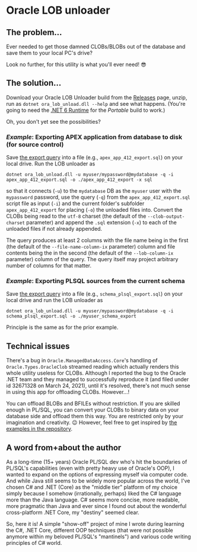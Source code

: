 # Oracle LOB unloader

## The problem...
Ever needed to get those damned CLOBs/BLOBs out of the database and save them to your local PC's drive?

Look no further, for this utility is what you'll ever need! 😎

## The solution...

Download your Oracle LOB Unloader build from the [Releases](https://github.com/nop77svk/ora-lob-unload/releases) page, unzip, run as `dotnet ora_lob_unload.dll --help` and see what happens. (You're going to need the [.NET 6 Runtime](https://dotnet.microsoft.com/en-us/download/dotnet/6.0) for the *Portable* build to work.)

Oh, you don't yet see the possibilities?

### _Example_: Exporting APEX application from database to disk (for source control)

Save [the export query](https://github.com/nop77svk/ora-lob-unload/blob/main/examples/apex%2020.2%20app%20id%20412%20export.sql) into a file (e.g., `apex_app_412_export.sql`) on your local drive. Run the LOB unloader as

```
dotnet ora_lob_unload.dll -u myuser/mypassword@mydatabase -q -i apex_app_412_export.sql -o ./apex_app_412_export -x sql
```

so that it connects (`-u`) to the `mydatabase` DB as the `myuser` user with the `mypassword` password, use the query (`-q`) from the `apex_app_412_export.sql` script file as input (`-i`) and the current folder's subfolder `apex_app_412_export` for placing (`-o`) the unloaded files into. Convert the CLOBs being read to the `utf-8` charset (the default of the `--clob-output-charset` parameter) and append the `.sql` extension (`-x`) to each of the unloaded files if not already appended.

The query produces at least 2 columns with the file name being in the first (the default of the `--file-name-column-ix` parameter) column and file contents being the in the second (the default of the `--lob-column-ix` parameter) column of the query. The query itself may project arbitrary number of columns for that matter.

### _Example_: Exporting PLSQL sources from the current schema

Save [the export query](https://github.com/nop77svk/ora-lob-unload/blob/main/examples/current%20schema%20PLSQL%20export%20via%20BLOBs.sql) into a file (e.g., `schema_plsql_export.sql`) on your local drive and run the LOB unloader as

```
dotnet ora_lob_unload.dll -u myuser/mypassword@mydatabase -q -i schema_plsql_export.sql -o ./myuser_schema_export
```

Principle is the same as for the prior example.

## Technical issues

There's a bug in `Oracle.ManagedDataAccess.Core`'s handling of `Oracle.Types.OracleClob` streamed reading which actually renders this whole utility useless for CLOBs. Although I reported the bug to the Oracle .NET team and they managed to successfully reproduce it (and filed under id 32671328 on March 24, 2021), until it's resolved, there's not much sense in using this app for offloading CLOBs. However...!

You can offload BLOBs and BFILEs without restriction. If you are skilled enough in PL/SQL, you can convert your CLOBs to binary data on your database side and offload them this way. You are restricted only by your imagination and creativity. 😉 However, feel free to get inspired by [the examples in the repository](https://github.com/nop77svk/ora-lob-unload/tree/main/examples).

## A word from+about the author

As a long-time (15+ years) Oracle PL/SQL dev who's hit the boundaries of PL/SQL's capabilities (even with pretty heavy use of Oracle's OOP), I wanted to expand on the options of expressing myself via computer code. And while Java still seems to be widely more popular across the world, I've chosen C# and .NET (Core) as the "middle tier" platform of my choice simply because I somehow (irrationally, perhaps) liked the C# language more than the Java language. C# seems more concise, more readable, more pragmatic than Java and ever since I found out about the wonderful cross-platform .NET Core, my "destiny" seemed clear.

So, here it is! A simple "show-off" project of mine I wrote during learning the C#, .NET Core, different OOP techniques (that were not possible anymore within my beloved PL/SQL's "mantinels") and various code writing principles of C# world.
